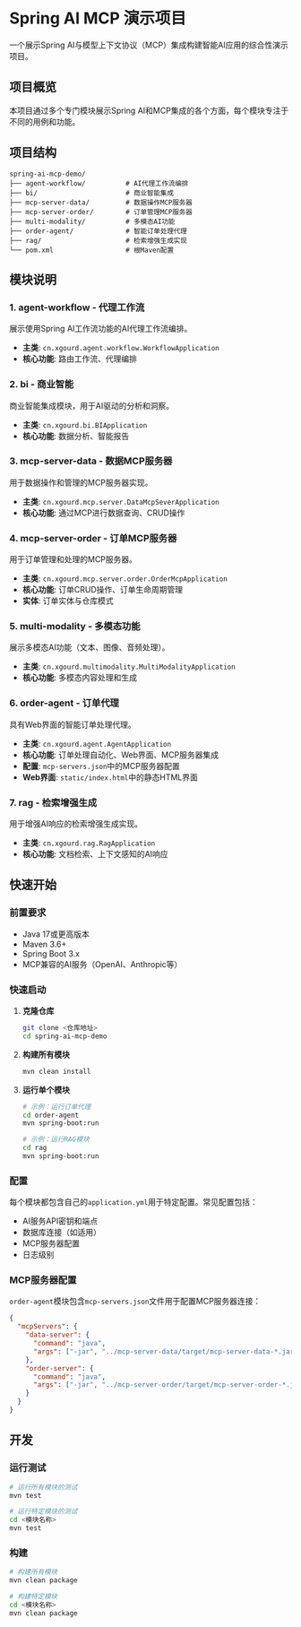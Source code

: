 # Spring AI MCP 演示项目

一个展示Spring AI与模型上下文协议（MCP）集成构建智能AI应用的综合性演示项目。

## 项目概览

本项目通过多个专门模块展示Spring AI和MCP集成的各个方面，每个模块专注于不同的用例和功能。

## 项目结构

```
spring-ai-mcp-demo/
├── agent-workflow/          # AI代理工作流编排
├── bi/                      # 商业智能集成
├── mcp-server-data/         # 数据操作MCP服务器
├── mcp-server-order/        # 订单管理MCP服务器
├── multi-modality/          # 多模态AI功能
├── order-agent/             # 智能订单处理代理
├── rag/                     # 检索增强生成实现
└── pom.xml                  # 根Maven配置
```

## 模块说明

### 1. agent-workflow - 代理工作流
展示使用Spring AI工作流功能的AI代理工作流编排。
- **主类**: `cn.xgourd.agent.workflow.WorkflowApplication`
- **核心功能**: 路由工作流、代理编排

### 2. bi - 商业智能
商业智能集成模块，用于AI驱动的分析和洞察。
- **主类**: `cn.xgourd.bi.BIApplication`
- **核心功能**: 数据分析、智能报告

### 3. mcp-server-data - 数据MCP服务器
用于数据操作和管理的MCP服务器实现。
- **主类**: `cn.xgourd.mcp.server.DataMcpSeverApplication`
- **核心功能**: 通过MCP进行数据查询、CRUD操作

### 4. mcp-server-order - 订单MCP服务器
用于订单管理和处理的MCP服务器。
- **主类**: `cn.xgourd.mcp.server.order.OrderMcpApplication`
- **核心功能**: 订单CRUD操作、订单生命周期管理
- **实体**: 订单实体与仓库模式

### 5. multi-modality - 多模态功能
展示多模态AI功能（文本、图像、音频处理）。
- **主类**: `cn.xgourd.multimodality.MultiModalityApplication`
- **核心功能**: 多模态内容处理和生成

### 6. order-agent - 订单代理
具有Web界面的智能订单处理代理。
- **主类**: `cn.xgourd.agent.AgentApplication`
- **核心功能**: 订单处理自动化、Web界面、MCP服务器集成
- **配置**: `mcp-servers.json`中的MCP服务器配置
- **Web界面**: `static/index.html`中的静态HTML界面

### 7. rag - 检索增强生成
用于增强AI响应的检索增强生成实现。
- **主类**: `cn.xgourd.rag.RagApplication`
- **核心功能**: 文档检索、上下文感知的AI响应

## 快速开始

### 前置要求
- Java 17或更高版本
- Maven 3.6+
- Spring Boot 3.x
- MCP兼容的AI服务（OpenAI、Anthropic等）

### 快速启动

1. **克隆仓库**
   ```bash
   git clone <仓库地址>
   cd spring-ai-mcp-demo
   ```

2. **构建所有模块**
   ```bash
   mvn clean install
   ```

3. **运行单个模块**
   ```bash
   # 示例：运行订单代理
   cd order-agent
   mvn spring-boot:run
   
   # 示例：运行RAG模块
   cd rag
   mvn spring-boot:run
   ```

### 配置

每个模块都包含自己的`application.yml`用于特定配置。常见配置包括：
- AI服务API密钥和端点
- 数据库连接（如适用）
- MCP服务器配置
- 日志级别

### MCP服务器配置

`order-agent`模块包含`mcp-servers.json`文件用于配置MCP服务器连接：

```json
{
  "mcpServers": {
    "data-server": {
      "command": "java",
      "args": ["-jar", "../mcp-server-data/target/mcp-server-data-*.jar"]
    },
    "order-server": {
      "command": "java",
      "args": ["-jar", "../mcp-server-order/target/mcp-server-order-*.jar"]
    }
  }
}
```

## 开发

### 运行测试
```bash
# 运行所有模块的测试
mvn test

# 运行特定模块的测试
cd <模块名称>
mvn test
```

### 构建
```bash
# 构建所有模块
mvn clean package

# 构建特定模块
cd <模块名称>
mvn clean package
```
